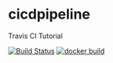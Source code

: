 # cicdpipeline
Travis CI Tutorial

[![Build Status](https://travis-ci.com/vbhvrn16vaib/cicdpipeline.svg)](https://travis-ci.com/vbhvrn16vaib/cicdpipeline)
[![docker build](https://img.shields.io/docker/cloud/automated/vbhvrn/cicdpipeline)](https://cloud.docker.com/u/vbhvrn/repository/docker/vbhvrn/cicdpipeline)
